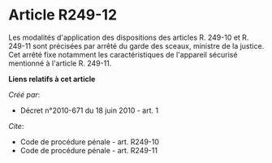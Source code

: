 # Article R249-12

Les modalités d'application des dispositions des articles R. 249-10 et R. 249-11 sont précisées par arrêté du garde des
sceaux, ministre de la justice. Cet arrêté fixe notamment les caractéristiques de l'appareil sécurisé mentionné à l'article
R. 249-11.

**Liens relatifs à cet article**

_Créé par_:

  - Décret n°2010-671 du 18 juin 2010 - art. 1

_Cite_:

  - Code de procédure pénale - art. R249-10
  - Code de procédure pénale - art. R249-11
